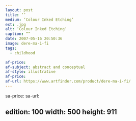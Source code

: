 ```yaml
---
layout: post
title: ‘’
medium: ‘Colour Inked Etching’
ext: .jpg
alt: ‘Colour Inked Etching’
caption: “”
date: 2007-05-16 20:50:36
image: dere-ma-i-fi
tags:
  - childhood

af-price:
af-subject: abstract and conceptual
af-style: illustrative
af-price:
af-url: https://www.artfinder.com/product/dere-ma-i-fi/
---
```



sa-price:
sa-url:

edition: 100
width: 500
height: 911
---

